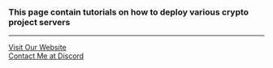 ### This page contain tutorials on how to deploy various crypto project servers
 <hr>
<p style="font-size:14px" align="justify">
<a href="https://nodexploit.me/" target="_blank">Visit Our Website </a>
  <br>
<a href="https://discordapp.com/users/928575843641479198" target="_blank">Contact Me at Discord</a>
